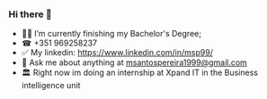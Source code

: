 ### Hi there 👋
- 👨‍🎓 I’m currently finishing my Bachelor's Degree;
- ☎ +351 969258237
- ✅ My linkedin: https://www.linkedin.com/in/msp99/
- 💬 Ask me about anything at msantospereira1999@gmail.com
- 🏛 Right now im doing an internship at Xpand IT in the Business intelligence unit 
